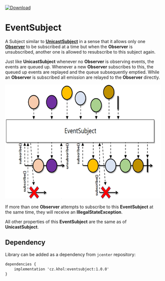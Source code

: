 [ ![Download](https://api.bintray.com/packages/antimonit/EventSubject/EventSubject/images/download.svg) ](https://bintray.com/antimonit/EventSubject/EventSubject/_latestVersion)

# EventSubject

A Subject similar to <a href="http://reactivex.io/RxJava/javadoc/io/reactivex/subjects/UnicastSubject.html">**UnicastSubject**</a>
in a sense that it allows only one <a href="http://reactivex.io/RxJava/javadoc/io/reactivex/Observer.html">**Observer**</a>
to be subscribed at a time but when the **Observer** is unsubscribed, another one is allowed to resubscribe to this subject again.

Just like **UnicastSubject** whenever no **Observer** is observing events, the events are queued up. Whenever a new **Observer**
subscribes to this, the queued up events are replayed and the queue subsequently emptied. While an **Observer** is subscribed
all emission are relayed to the **Observer** directly.

<img width="640" height="370" src="EventSubject.png" alt="">

If more than one **Observer** attempts to subscribe to this **EventSubject** at the same time, they will receive an
**IllegalStateException**.

All other properties of this **EventSubject** are the same as of **UnicastSubject**.

## Dependency
Library can be added as a dependency from `jcenter` repository:
```
dependencies {
    implementation 'cz.khol:eventsubject:1.0.0'
}
```
